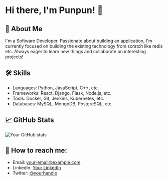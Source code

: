 # Hi there, I'm Punpun! 👋

## 🚀 About Me
I'm a Software Developer. Passionate about building an application, I'm currently focused on building the existing technology from scratch like redis etc. Always eager to learn new things and collaborate on interesting projects!

## 🛠 Skills
- Languages: Python, JavaScript, C++, etc.
- Frameworks: React, Django, Flask, Node.js, etc.
- Tools: Docker, Git, Jenkins, Kubernetes, etc.
- Databases: MySQL, MongoDB, PostgreSQL, etc.

## 📈 GitHub Stats
![Your GitHub stats](https://github-readme-stats.vercel.app/api?username=punchanabu&show_icons=true&theme=radical)


## 🤝 How to reach me:
- Email: your-email@example.com
- LinkedIn: [Your LinkedIn](https://www.linkedin.com/in/yourprofile/)
- Twitter: [@yourhandle](https://twitter.com/yourhandle)


